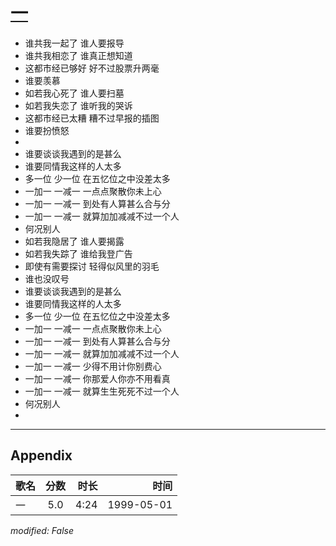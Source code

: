 # [一](https://music.163.com/song?id=26075142)

* 谁共我一起了 谁人要报导
* 谁共我相恋了 谁真正想知道
* 这都市经已够好 好不过股票升两毫
* 谁要羡慕
* 如若我心死了 谁人要扫墓
* 如若我失恋了 谁听我的哭诉
* 这都市经已太糟 糟不过早报的插图
* 谁要扮愤怒
* 
* 谁要谈谈我遇到的是甚么
* 谁要同情我这样的人太多
* 多一位 少一位 在五忆位之中没差太多
* 一加一 一减一 一点点聚散你未上心
* 一加一 一减一 到处有人算甚么合与分
* 一加一 一减一 就算加加减减不过一个人
* 何况别人
* 如若我隐居了 谁人要揭露
* 如若我失踪了 谁给我登广告
* 即使有需要探讨 轻得似风里的羽毛
* 谁也没叹号
* 谁要谈谈我遇到的是甚么
* 谁要同情我这样的人太多
* 多一位 少一位 在五忆位之中没差太多
* 一加一 一减一 一点点聚散你未上心
* 一加一 一减一 到处有人算甚么合与分
* 一加一 一减一 就算加加减减不过一个人
* 一加一 一减一 少得不用计你别费心
* 一加一 一减一 你那爱人你亦不用看真
* 一加一 一减一 就算生生死死不过一个人
* 何况别人
* 


---

## Appendix

|歌名|分数|时长|时间|
|:---|:---:|---:|---:|
|一|5.0|4:24|1999-05-01

*modified: False*